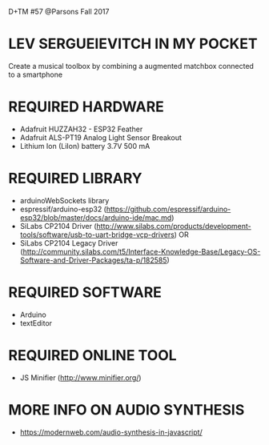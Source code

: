 D+TM #57 @Parsons Fall 2017

# LEV SERGUEIEVITCH IN MY POCKET
Create a musical toolbox by combining a augmented matchbox connected to a smartphone

# REQUIRED HARDWARE
  - Adafruit HUZZAH32 - ESP32 Feather
  - Adafruit ALS-PT19 Analog Light Sensor Breakout
  - Lithium Ion (LiIon) battery 3.7V 500 mA

# REQUIRED LIBRARY
  - arduinoWebSockets library
  - espressif/arduino-esp32 (https://github.com/espressif/arduino-esp32/blob/master/docs/arduino-ide/mac.md)
  - SiLabs CP2104 Driver (http://www.silabs.com/products/development-tools/software/usb-to-uart-bridge-vcp-drivers)
    OR
  - SiLabs CP2104 Legacy Driver (http://community.silabs.com/t5/Interface-Knowledge-Base/Legacy-OS-Software-and-Driver-Packages/ta-p/182585)

# REQUIRED SOFTWARE
  - Arduino
  - textEditor

# REQUIRED ONLINE TOOL
  - JS Minifier (http://www.minifier.org/)

# MORE INFO ON AUDIO SYNTHESIS 
  - https://modernweb.com/audio-synthesis-in-javascript/
